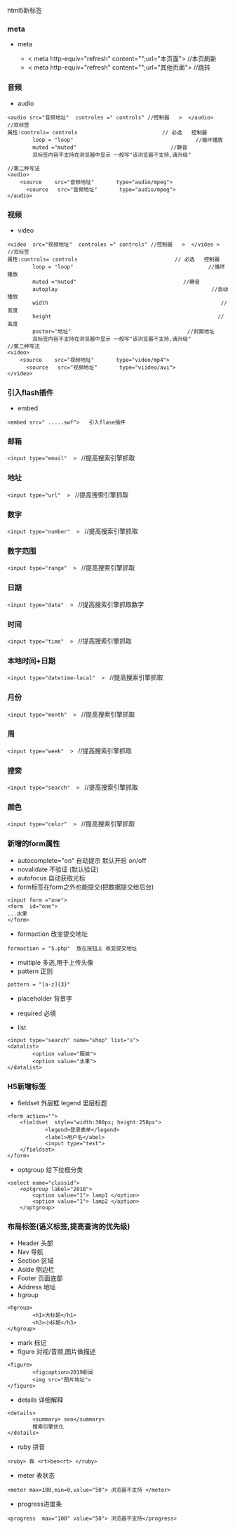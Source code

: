 html5新标签

### meta

- meta 

  - < meta http-equiv="refresh" content="";url="本页面">  //本页刷新
  - < meta http-equiv="refresh" content="";url="其他页面">  //跳转

  

### 音频

- audio 

```
<audio src="音频地址"  controles =" controls" //控制器   >  </audio>    //双标签
属性:controls= controls							// 必选   控制器 
		loop = "loop"										//循环播放      
		muted ="muted" 								//静音
		双标签内容不支持在浏览器中显示 一般写"该浏览器不支持,请升级"
		
//第二种写法
<audio>
	<source    src="音频地址" 		type="audio/mpeg">
	  <source   src="音频地址"       type="audio/mpeg">
</audio>		
```

### 视频

- video  

```
<video  src="视频地址"  controles =" controls" //控制器   >  </video >    //双标签
属性:controls= controls								// 必选   控制器 
		loop = "loop"											//循环播放      
		muted ="muted" 									//静音
		autoplay												 //自动播放
		width  														//宽度
		height													   //高度
		poster="地址"										//封面地址
		双标签内容不支持在浏览器中显示 一般写"该浏览器不支持,请升级"
//第二种写法
<video>
	<source    src="视频地址" 		type="video/mp4">
	  <source   src="视频地址"       type="viideo/avi">
</video>

```

### 引入flash插件

- embed

```
<embed src=" .....swf">   引入flase插件
```

### 邮箱

`<input type="email"  > ` //提高搜索引擎抓取

### 地址

`<input type="url"  > ` //提高搜索引擎抓取

### 数字

`<input type="number"  > ` //提高搜索引擎抓取

### 数字范围

`<input type="range"  > ` //提高搜索引擎抓取

### 日期

`<input type="date"  > ` //提高搜索引擎抓取数字

### 时间

`<input type="time"  > ` //提高搜索引擎抓取

### 本地时间+日期

`<input type="datetime-local"  > ` //提高搜索引擎抓取

### 月份

`<input type="month"  > ` //提高搜索引擎抓取

### 周

`<input type="week"  > ` //提高搜索引擎抓取

### 搜索

`<input type="search"  > ` //提高搜索引擎抓取

### 颜色

`<input type="color"  > ` //提高搜索引擎抓取

### 新增的form属性

- autocomplete="on" 自动提示 默认开启 on/off
- novalidate 不验证 (默认验证)
- autofocus 自动获取光标
- form标签在form之外也能提交(把数据提交给后台)

```
<input form ="one">
<form  id="one">
...水果
</form>
```

- formaction  改变提交地址  

```
formaction = "5.php"  放在按钮上 改变提交地址  
```

- multiple  多选,用于上传头像
- pattern  正则 

```
pattern = "[a-z]{3}"
```

- placeholder 背景字
- required 必填 

- list 

````
<input type="search" name="shop" list="s">
<datalist>
		<option value="服装">
		<option value="水果">
</datalist>
````

### H5新增标签

- fieldset  外层框   legend 里层标题

```
<form action="">
	<fieldset  style="width:300px; height:250px">
			<legend>登录表单</legend>
			<label>用户名</abel>
			<input type="text">
	</fieldset>
</form>
```

- optgroup  给下拉框分类

```
<select name="classid">
	<optgroup label="2018">
		<option value="1"> lamp1 </option>
		<option value="1"> lamp2 </option>
	</optgroup>
```

### 布局标签(语义标签,提高查询的优先级)

- Header 头部
- Nav 导航
- Section 区域
- Aside 侧边栏
- Footer 页面底部
- Address  地址
- hgroup   

````
<hgroup>
		<h1>大标题</h1>
		<h3>小标题</h3>
</hgroup>
````

- mark 标记
- figure 对视/音频,图片做描述  

```
<figure>
		<figcaption>2019新闻
		<img src="图片地址">
</figure>
```

- details  详细解释

```
<details>
		<summary> seo</summary>
		搜索引擎优化
</details>
```

- ruby 拼音

```
<ruby> 犇 <rt>ben<rt> </ruby>
```

- meter 表状态

```
<meter max=100,min=0,value="50"> 浏览器不支持 </meter>
```

- progress进度条

```
<progress  max="100" value="50"> 浏览器不支持</progress>
```

